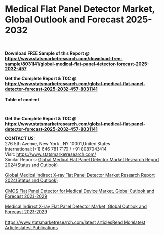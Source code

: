 <h1>Medical Flat Panel Detector Market, Global Outlook and Forecast 2025-2032</h1><br/><p><strong>Download FREE Sample of this Report @ <a href="https://www.statsmarketresearch.com/download-free-sample/8031141/global-medical-flat-panel-detector-forecast-2025-2032-457">https://www.statsmarketresearch.com/download-free-sample/8031141/global-medical-flat-panel-detector-forecast-2025-2032-457</a></strong></p><div><b>Get the Complete Report & TOC @ <a href="https://www.statsmarketresearch.com/global-medical-flat-panel-detector-forecast-2025-2032-457-8031141">https://www.statsmarketresearch.com/global-medical-flat-panel-detector-forecast-2025-2032-457-8031141</a></b></div><br><b>Table of content</b><p><br><div><b>Get the Complete Report & TOC @ <a href="https://www.statsmarketresearch.com/global-medical-flat-panel-detector-forecast-2025-2032-457-8031141">https://www.statsmarketresearch.com/global-medical-flat-panel-detector-forecast-2025-2032-457-8031141</a></b></div></p> <b>CONTACT US:</b><br>276 5th Avenue, New York , NY 10001,United States<br>International: (+1) 646 781 7170 / +91 8087042414<br>Visit: <a href="https://www.statsmarketresearch.com/">https://www.statsmarketresearch.com/</a><br>Similar Reports: <a href="https://www.statsmarketresearch.com/global-medical-flat-panel-detector-forecast-2025-2032-457-8031141">Global Medical Flat Panel Detector Market Research Report 2024(Status and Outlook)</a><br/><br/><a href="https://www.statsmarketresearch.com/global-medical-flat-panel-detector-forecast-2025-2032-457-8031141">Global Medical Indirect X-ray Flat Panel Detector Market Research Report 2024(Status and Outlook)</a><br/><br/><a href="https://www.statsmarketresearch.com/global-medical-flat-panel-detector-forecast-2025-2032-457-8031141">CMOS Flat Panel Detector for Medical Device Market, Global Outlook and Forecast 2023-2029</a><br/><br/><a href="https://www.statsmarketresearch.com/global-medical-flat-panel-detector-forecast-2025-2032-457-8031141">Medical Indirect X-ray Flat Panel Detector Market, Global Outlook and Forecast 2023-2029</a><br/><br/><a href="https://gyeongbokgung.com">https://www.statsmarketresearch.com/</a><a href="https://hallyeomaritime.com">latest Articles</a><a href="https://jingwansa.com">Read More</a><a href=https://nguoiviet.jp/">latest Articles</a><a href="https://www.intelmarketresearch.com/">latest Publications</a>